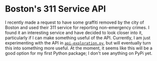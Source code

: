 # Boston's 311 Service API

I recently made a request to have some graffiti removed by the city of Boston and used their 311 service for reporting non-emergency crimes.
I found it an interesting service and have decided to look closer into it, particularly if I can make something useful of the API.
Currently, I am just experimenting with the API in [`api-exploration.py`](api-exploration.py), but will eventually turn this into something more useful.
At the moment, it seems like this will be a good option for my first Python package; I don't see anything on PyPi yet.
